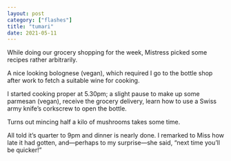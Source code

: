 ```yaml
---
layout: post
category: ["flashes"]
title: "tumari"
date: 2021-05-11
---
```


While doing our grocery shopping for the week, Mistress picked some recipes rather arbitrarily.

A nice looking bolognese (vegan), which required I go to the bottle shop after work to fetch a suitable wine for cooking.

I started cooking proper at 5.30pm; a slight pause to make up some parmesan (vegan), receive the grocery delivery, learn how to use a Swiss army knife’s corkscrew to open the bottle.

Turns out mincing half a kilo of mushrooms takes some time.

All told it’s quarter to 9pm and dinner is nearly done. I remarked to Miss how late it had gotten, and—perhaps to my surprise—she said, “next time you’ll be quicker!”